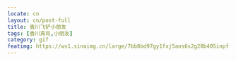 ```yaml
---
locate: cn
layout: cn/post-full
title: 香川飞铲小朋友
tags: [香川真司,小朋友]
category: gif
featimg: https://ws1.sinaimg.cn/large/7bb8bd97gy1fxj5aos6s2g20b405inpf.gif
---
```

